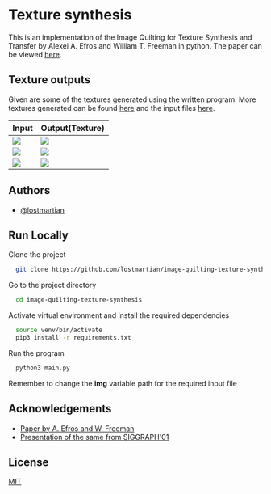 
# Texture synthesis

This is an implementation of the Image Quilting for Texture Synthesis and Transfer by Alexei A. Efros and William T. Freeman in python. The paper can be viewed [here](https://people.eecs.berkeley.edu/~efros/research/quilting/quilting.pdf).



## Texture outputs

Given are some of the textures generated using the written program. More textures generated can be found [here](https://github.com/lostmartian/image-quilting-texture-synthesis/tree/main/output_files) and the input files [here](https://github.com/lostmartian/image-quilting-texture-synthesis/tree/main/input_files).

Input | Output(Texture)
| - | -
| ![](https://raw.githubusercontent.com/lostmartian/image-quilting-texture-synthesis/main/input_files/t33.png?token=AOZAXT32YUBAETNDEM2O2L3BYLZ4Q) | ![](https://raw.githubusercontent.com/lostmartian/image-quilting-texture-synthesis/main/output_files/t33.png?token=AOZAXTYZHWSWC4NTU5SJ7UDBYLZ6M) |
| ![](https://raw.githubusercontent.com/lostmartian/image-quilting-texture-synthesis/main/input_files/t20.png?token=AOZAXT77GLVKDHMHDEVE6Q3BYL2QM) | ![](https://raw.githubusercontent.com/lostmartian/image-quilting-texture-synthesis/main/output_files/t20.png?token=AOZAXT6I6DACIGJVQRX2R4DBYL2RO) |
| ![](https://raw.githubusercontent.com/lostmartian/image-quilting-texture-synthesis/main/input_files/t44.png?token=AOZAXT3FTIEF3A3ZS5ZKDTLBYL2VG) | ![](https://raw.githubusercontent.com/lostmartian/image-quilting-texture-synthesis/main/output_files/t44.png?token=AOZAXT7K34HRT7MG2BZCTZ3BYL2WC) |

## Authors

- [@lostmartian](https://www.github.com/lostmartian)


## Run Locally

Clone the project

```bash
  git clone https://github.com/lostmartian/image-quilting-texture-synthesis.git
```

Go to the project directory

```bash
  cd image-quilting-texture-synthesis
```

Activate virtual environment and install the required dependencies

```bash
  source venv/bin/activate
  pip3 install -r requirements.txt
```

Run the program

```bash
  python3 main.py
```

Remember to change the **img** variable path for the required input file


## Acknowledgements

 - [Paper by A. Efros and W. Freeman](https://people.eecs.berkeley.edu/~efros/research/quilting/quilting.pdf)
 - [Presentation of the same from SIGGRAPH'01](https://www.youtube.com/watch?v=QMiCNJofJUk)
 
## License

[MIT](https://github.com/lostmartian/image-quilting-texture-synthesis/blob/main/LICENSE)



